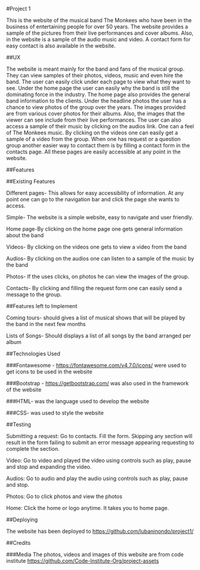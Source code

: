 #Project 1

This is the website of the musical band The Monkees who have been in the business of entertaining people for over 50 years.  The website provides a sample of the pictures from their live performances and cover albums. Also, in the website is a sample of the audio music and video. A contact form for easy contact is also available in the website.

##UX

The website is meant mainly for the band and fans of the musical group. They can view samples of their photos, videos, music and even hire the band. The user can easily click under each page to view what they want to see. Under the home page the user can easily why the band is still the dominating force in the industry. The home page also provides the general band information to the clients.
Under the headline photos the user has a chance to view photos of the group over the years. The images provided are from various cover photos for their albums. Also, the images that the viewer can see include from their live performances.
The user can also access a sample of their music by clicking on the audios link. One can a feel of The Monkees music. By clicking on the videos one can easily get a sample of a video from the group. When one has request or a question group another easier way to contact them is by filling a contact form in the contacts page. All these pages are easily accessible at any point in the website.

##Features

##Existing Features

Different pages- This allows for easy accessibility of information. At any point one can go to the navigation bar and click the page she wants to access.

Simple- The website is a simple website, easy to navigate and user friendly.

Home page-By clicking on the home page one gets general information about the band

Videos- By clicking on the videos one gets to view a video from the band

Audios- By clicking on the audios one can listen to a sample of the music by the band

Photos- If the uses clicks, on photos he can view the images of the group.

Contacts- By clicking and filling the request form one can easily send a message to the group.

##Features left to Implement

Coming tours- should gives a list of musical shows that will be played by the band in the next few months

Lists of Songs- Should displays a list of all songs by the band arranged per album

##Technologies Used

###Fontawesome  - https://fontawesome.com/v4.7.0/icons/ were used to get icons to be used in the website

###Bootstrap  - https://getbootstrap.com/  was also used in the framework of the website

###HTML- was the language used to develop the website

###CSS- was used to style the website

##Testing

Submitting a request: Go to contacts. Fill the form. Skipping any section will result in the form failing to submit an error message appearing requesting to complete the section.

Video: Go to video and played the video using controls such as play, pause and stop and expanding the video.

Audios: Go to audio and play the audio using controls such as play, pause and stop.

Photos: Go to click photos and view the photos

Home: Click the home or logo anytime. It takes you to home page.

##Deploying

The website has been deployed to https://github.com/lubaninondo/project1/

##Credits

###Media
The photos, videos and images of this website are from code institute https://github.com/Code-Institute-Org/project-assets


